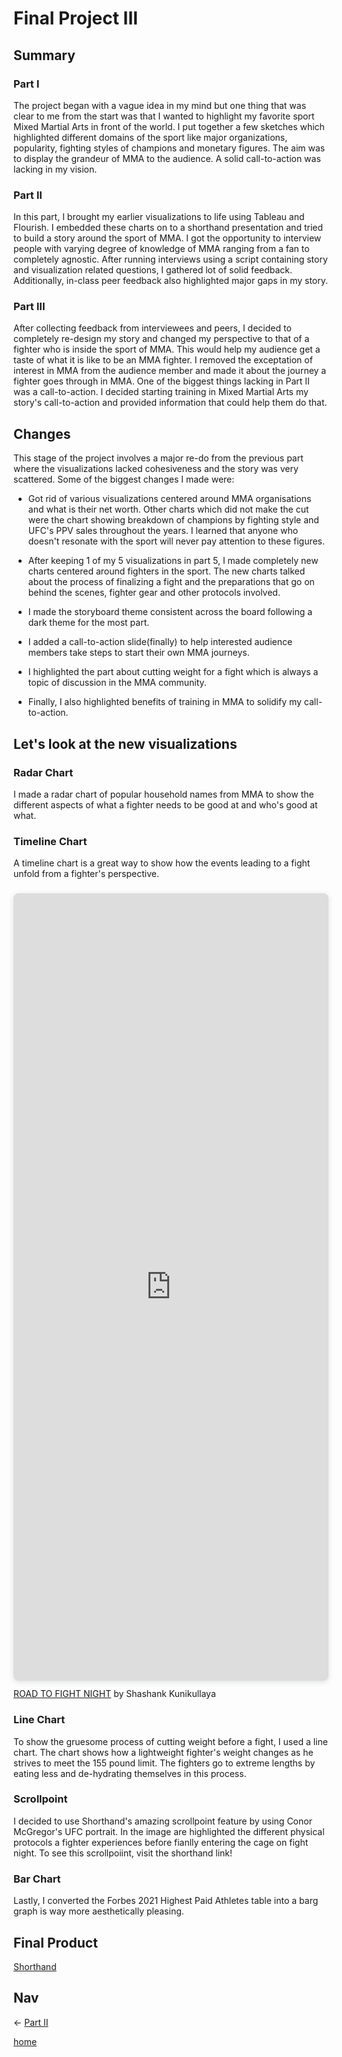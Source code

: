 # Final Project III

## Summary

### Part I

The project began with a vague idea in my mind but one thing that was clear to me from the start was that I wanted to highlight my favorite sport Mixed Martial Arts in front of the world. I put together a few sketches which highlighted different domains of the sport like major organizations, popularity, fighting styles of champions and monetary figures. The aim was to display the grandeur of MMA to the audience. A solid call-to-action was lacking in my vision.

### Part II

In this part, I brought my earlier visualizations to life using Tableau and Flourish. I embedded these charts on to a shorthand presentation and tried to build a story around the sport of MMA. I got the opportunity to interview people with varying degree of knowledge of MMA ranging from a fan to completely agnostic. After running interviews using a script containing story and visualization related questions, I gathered lot of solid feedback. Additionally, in-class peer feedback also highlighted major gaps in my story.

### Part III

After collecting feedback from interviewees and peers, I decided to completely re-design my story and changed my perspective to that of a fighter who is inside the sport of MMA. This would help my audience get a taste of what it is like to be an MMA fighter. I removed the exceptation of interest in MMA from the audience member and made it about the journey a fighter goes through in MMA. One of the biggest things lacking in Part II was a call-to-action. I decided starting training in Mixed Martial Arts my story's call-to-action and provided information that could help them do that.

## Changes

This stage of the project involves a major re-do from the previous part where the visualizations lacked cohesiveness and the story was very scattered. Some of the biggest changes I made were:

- Got rid of various visualizations centered around MMA organisations and what is their net worth. Other charts which did not make the cut were the chart showing breakdown of champions by fighting style and UFC's PPV sales throughout the years. I learned that anyone who doesn't resonate with the sport will never pay attention to these figures.

- After keeping 1 of my 5 visualizations in part 5, I made completely new charts centered around fighters in the sport. The new charts talked about the process of finalizing a fight and the preparations that go on behind the scenes, fighter gear and other protocols involved.

- I made the storyboard theme consistent across the board following a dark theme for the most part.

- I added a call-to-action slide(finally) to help interested audience members take steps to start their own MMA journeys.

- I highlighted the part about cutting weight for a fight which is always a topic of discussion in the MMA community.

- Finally, I also highlighted benefits of training in MMA to solidify my call-to-action.

## Let's look at the new visualizations

### Radar Chart 

I made a radar chart of popular household names from MMA to show the different aspects of what a fighter needs to be good at and who's good at what.

<div class="flourish-embed flourish-radar" data-src="visualisation/12097545"><script src="https://public.flourish.studio/resources/embed.js"></script></div>

### Timeline Chart

A timeline chart is a great way to show how the events leading to a fight unfold from a fighter's perspective.

<div style="position: relative; width: 100%; height: 0; padding-top: 250.0000%;
 padding-bottom: 0; box-shadow: 0 2px 8px 0 rgba(63,69,81,0.16); margin-top: 1.6em; margin-bottom: 0.9em; overflow: hidden;
 border-radius: 8px; will-change: transform;">
  <iframe loading="lazy" style="position: absolute; width: 100%; height: 100%; top: 0; left: 0; border: none; padding: 0;margin: 0;"
    src="https:&#x2F;&#x2F;www.canva.com&#x2F;design&#x2F;DAFUHtXWaJ8&#x2F;view?embed" allowfullscreen="allowfullscreen" allow="fullscreen">
  </iframe>
</div>
<a href="https:&#x2F;&#x2F;www.canva.com&#x2F;design&#x2F;DAFUHtXWaJ8&#x2F;view?utm_content=DAFUHtXWaJ8&amp;utm_campaign=designshare&amp;utm_medium=embeds&amp;utm_source=link" target="_blank" rel="noopener">ROAD TO FIGHT NIGHT</a> by Shashank Kunikullaya

### Line Chart

To show the gruesome process of cutting weight before a fight, I used a line chart. The chart shows how a lightweight fighter's weight changes as he strives to meet the 155 pound limit. The fighters go to extreme lengths by eating less and de-hydrating themselves in this process.

<div class="flourish-embed flourish-chart" data-src="visualisation/12098071"><script src="https://public.flourish.studio/resources/embed.js"></script></div>

### Scrollpoint

I decided to use Shorthand's amazing scrollpoint feature by using Conor McGregor's UFC portrait. In the image are highlighted the different physical protocols a fighter experiences before fianlly entering the cage on fight night. To see this scrollpoiint, visit the shorthand link!

### Bar Chart

Lastly, I converted the Forbes 2021 Highest Paid Athletes table into a barg graph is way more aesthetically pleasing.

<div class="flourish-embed flourish-chart" data-src="visualisation/12098271"><script src="https://public.flourish.studio/resources/embed.js"></script></div>

## Final Product

[Shorthand](https://preview.shorthand.com/r2q7TF0vSJSQccCg)

## Nav
<- [Part II](final_project_II_shashank.md)

[home](README.md)
